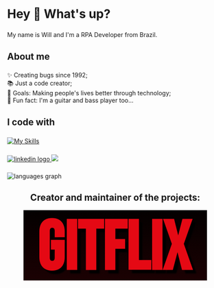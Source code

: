 <h1 align="left">Hey 🤘 What's up?</h1>

###

<p align="left">My name is Will and I'm a RPA Developer from Brazil.</p>

###

<h2 align="left">About me</h2>

###

<p align="left">✨ Creating bugs since 1992;<br>📚 Just a code creator;<br>🎯 Goals: Making people's lives better through technology;<br>🎸 Fun fact: I'm a guitar and bass player too...</p>

###

<h2 align="left">I code with</h2>

###

[![My Skills](https://skillicons.dev/icons?i=html,css,js,nodejs,ts,express,react,angular,nextjs,tailwind,py,flask,cs,dotnet,mysql,postgres,vscode,visualstudio,powershell,linux&perline=5)](https://skillicons.dev)

###

  </a>
  <a href="https://www.linkedin.com/in/willyng-pedroso/" target="_blank">
    <img src="https://img.shields.io/static/v1?message=LinkedIn&logo=linkedin&label=&color=0077B5&logoColor=white&labelColor=&style=for-the-badge" height="35" alt="linkedin logo"  />
  </a> <a href = "mailto:willyng.pedroso@gmail.com"><img src="https://img.shields.io/badge/-Gmail-%23333?style=for-the-badge&logo=gmail&logoColor=white" target="_blank" height="35"></a>
</div>

###

<div align="left">
  <img src="https://github-readme-stats.vercel.app/api/top-langs?locale=en&hide_title=false&layout=compact&card_width=320&langs_count=5&theme=dark&hide_border=false&username=willypedroso" height="150" alt="languages graph"  />
</div>


<h2 align="center">Creator and maintainer of the projects:</h2>
<div align="center"><a href="https://gitflix-br.vercel.app"><img src="gitflix-logo.png"></a></div><br>
